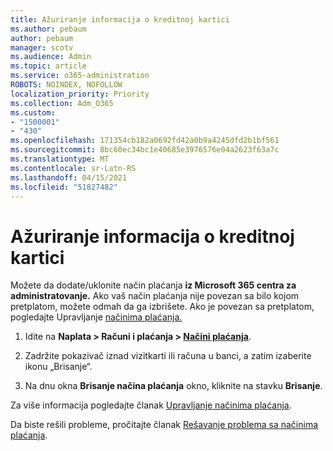 ```yaml
---
title: Ažuriranje informacija o kreditnoj kartici
ms.author: pebaum
author: pebaum
manager: scotv
ms.audience: Admin
ms.topic: article
ms.service: o365-administration
ROBOTS: NOINDEX, NOFOLLOW
localization_priority: Priority
ms.collection: Adm_O365
ms.custom:
- "1500001"
- "430"
ms.openlocfilehash: 171354cb182a0692fd42a0b9a4245dfd2b1bf561
ms.sourcegitcommit: 8bc60ec34bc1e40685e3976576e04a2623f63a7c
ms.translationtype: MT
ms.contentlocale: sr-Latn-RS
ms.lasthandoff: 04/15/2021
ms.locfileid: "51827482"
---
```

# <a name="update-my-credit-card-information"></a>Ažuriranje informacija o kreditnoj kartici

Možete da dodate/uklonite način plaćanja **iz Microsoft 365 centra za administratovanje.** Ako vaš način plaćanja nije povezan sa bilo kojom pretplatom, možete odmah da ga izbrišete. Ako je povezan sa pretplatom, pogledajte Upravljanje [načinima plaćanja.](https://docs.microsoft.com/microsoft-365/commerce/billing-and-payments/manage-payment-methods)

1. Idite na **Naplata > Računi i plaćanja > [Načini plaćanja](https://go.microsoft.com/fwlink/p/?linkid=2018806)**.

2. Zadržite pokazivač iznad vizitkarti ili računa u banci, a zatim izaberite ikonu „Brisanje“.

3. Na dnu okna **Brisanje načina plaćanja** okno, kliknite na stavku **Brisanje**.

Za više informacija pogledajte članak [Upravljanje načinima plaćanja](https://docs.microsoft.com/microsoft-365/commerce/billing-and-payments/manage-payment-methods).

Da biste rešili probleme, pročitajte članak [Rešavanje problema sa načinima plaćanja](https://docs.microsoft.com/microsoft-365/commerce/billing-and-payments/manage-payment-methods#troubleshoot-payment-methods).
